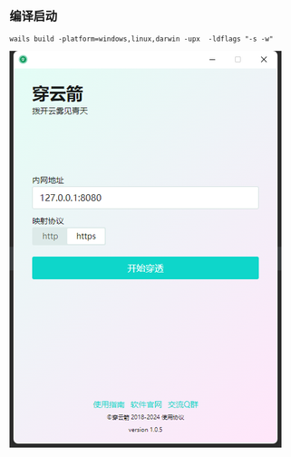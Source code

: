 ## 编译启动
```azure
wails build -platform=windows,linux,darwin -upx  -ldflags "-s -w"
```
![img.png](docs/images/home.png)
